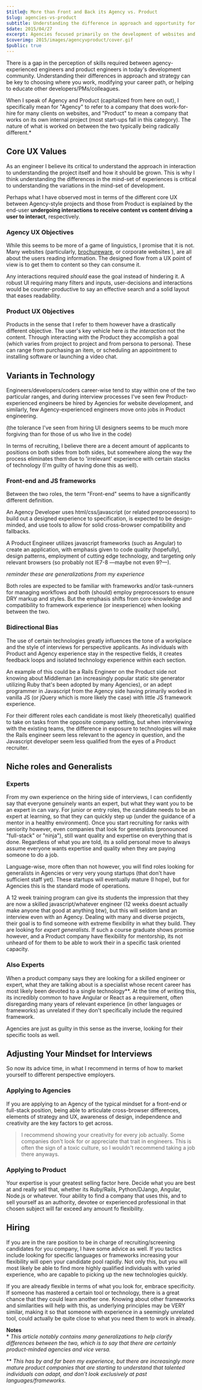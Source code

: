 ```yaml
---
$title@: More than Front and Back its Agency vs. Product
$slug: agencies-vs-product
subtitle: Understanding the difference in approach and opportunity for engineers and developers across Agency and Product settings.
$date: 2015/04/27
excerpt: Agencies focused primarily on the development of websites and companies that revolve around the creation of an application or product think they are as different as night and day, but the overlap of skills and roles of engineers is more complex and interwoven than that.
$coverimg: 2015/images/agencyvproduct/cover.gif
$public: true
---
```


There is a gap in the perception of skills required between agency-experienced engineers and product engineers in today's development community. Understanding their differences in approach and strategy can be key to choosing where you work, modifying your career path, or helping to educate other developers/PMs/colleagues.

When I speak of Agency and Product (capitalized from here on out), I specifically mean for "Agency" to refer to a company that does work-for-hire for many clients on websites, and "Product" to mean a company that works on its own internal project (most start-ups fall in this category). The nature of what is worked on between the two typically being radically different.*


## Core UX Values
As an engineer I believe its critical to understand the approach in interaction to understanding the project itself and how it should be grown. This is why I think understanding the differences in the mind-set of experiences is critical to understanding the variations in the mind-set of development.

Perhaps what I have observed most in terms of the different core UX between Agency-style projects and those from Product is explained by the end-user **undergoing interactions to receive content vs content driving a user to interact**, respectively.

### Agency UX Objectives
While this seems to be more of a game of linguistics, I promise that it is not. Many websites (particularly, [brochureware](http://en.wiktionary.org/wiki/brochureware), or corporate websites ), are all about the users reading information. The designed flow from a UX point of view is to get them to content so they can consume it.

Any interactions required *should* ease the goal instead of hindering it. A robust UI requiring many filters and inputs, user-decisions and interactions would be counter-productive to say an effective search and a solid layout that eases readability.

### Product UX Objectives

Products in the sense that I refer to them however have a drastically different objective. The user's key vehicle here *is the interaction*  not the content. Through interacting with the Product they accomplish a goal (which varies from project to project and from persona to persona). These can range from purchasing an item, or scheduling an appointment to installing software or launching a video chat.

## Variants in Technology

Engineers/developers/coders career-wise tend to stay within one of the two particular ranges, and during interview processes I've seen few Product-experienced engineers be hired by Agencies for website development, and similarly, few Agency-experienced engineers move onto jobs in Product engineering.

(the tolerance I've seen from hiring UI designers seems to be much more forgiving than for those of us who live in the code)

In terms of recruiting, I believe there are a decent amount of applicants to positions on both sides from both sides, but somewhere along the way the process eliminates them due to 'irrelevant' experience with certain stacks of technology (I'm guilty of having done this as well).

### Front-end and JS frameworks

Between the two roles, the term "Front-end" seems to have a significantly different definition.

An Agency Developer uses html/css/javascript (or related preprocessors) to build out a designed experience to specification, is expected to be design-minded, and use tools to allow for solid cross-browser compatibility and fallbacks.

A Product Engineer utilizes javascript frameworks (such as Angular) to create an application, with emphasis given to code quality (hopefully), design patterns, employment of cutting edge technology, and targeting only relevant browsers (so probably not IE7-8 —maybe not even 9?—).

*reminder these are generalizations from my experience*

Both roles are expected to be familiar with frameworks and/or task-runners for managing workflows and both (should) employ preprocessors to ensure DRY markup and styles. But the emphasis shifts from core-knowledge and compatibility to framework experience (or inexperience) when looking between the two.

### Bidirectional Bias

The use of certain technologies greatly influences the tone of a workplace and the style of interviews for perspective applicants. As individuals with Product and Agency experience stay in the respective fields, it creates feedback loops and isolated technology experience within each section.

An example of this could be a Rails Engineer on the Product side not knowing about Middleman (an increasingly popular static site generator utilizing Ruby that's been adopted by many Agencies), or an adept programmer in Javascript from the Agency side having primarily worked in vanilla JS (or jQuery which is more likely the case) with little JS framework experience.

For their different roles each candidate is most likely (theoretically) qualified to take on tasks from the opposite company setting, but when interviewing with the existing teams, the difference in exposure to technologies will make the Rails engineer seem less relevant to the agency in question, and the Javascript developer seem less qualified from the eyes of a Product recruiter.

## Niche roles and Generalists

### Experts

From my own experience on the hiring side of interviews, I can confidently say that everyone genuinely wants an expert, but what they want you to be an expert in can vary. For junior or entry roles, the candidate needs to be an expert at learning, so that they can quickly step up (under the guidance of a mentor in a healthy environment). Once you start recruiting for ranks with seniority however, even companies that look for generalists (pronounced "full-stack" or "ninja"), still want quality and expertise on everything that is done. Regardless of what you are told, its a solid personal move to always assume everyone wants expertise and quality when they are paying someone to do a job.

Language-wise, more often than not however, you will find roles looking for generalists in Agencies or very very young startups (that don't have sufficient staff yet). These startups will eventually mature (I hope), but for Agencies this is the standard mode of operations.

A 12 week training program can give its students the impression that they are now a skilled javascript/whatever engineer (12 weeks doesnt actually make anyone that good at anything btw), but this will seldom land an interview even with an Agency. Dealing with many and diverse projects, their goal is to find someone with extreme flexibility in what they build. They are looking for *expert generalists*. If such a course graduate shows promise however, and a Product company have flexibility for mentorship, its not unheard of for them to be able to work their in a specific task oriented capacity.

### Also Experts

When a product company says they are looking for a skilled engineer or expert, what they are talking about is a specialist whose recent career has most likely been devoted to a single technology**. At the time of writing this, its incredibly common to have Angular or React as a requirement, often disregarding many years of relevant experience (in other languages or frameworks) as unrelated if they don't specifically include the required framework.

Agencies are just as guilty in this sense as the inverse, looking for their specific tools as well.

## Adjusting Your Mindset for Interviews

So now its advice time, in what I recommend in terms of how to market yourself to different perspective employers.

### Applying to Agencies
If you are applying to an Agency of the typical mindset for a front-end or full-stack position, being able to articulate cross-browser differences, elements of strategy and UX, awareness of design, independence and creativity are the key factors to get across.

> I recommend showing your creativity for every job actually. Some companies don't look for or appreciate that trait in engineers. This is often the sign of a toxic culture, so I wouldn't recommend taking a job there anyways.

### Applying to Product
Your expertise is your greatest selling factor here. Decide what you are best at and really sell that, whether its Ruby/Rails, Python/DJango, Angular, Node.js or whatever. Your ability to find a company that uses this, and to sell yourself as an authority, devotee or experienced professional in that chosen subject will far exceed any amount fo flexibility.

## Hiring
If you are in the rare position to be in charge of recruiting/screening candidates for you company, I have some advice as well. If you tactics include looking for specific languages or frameworks increasing your flexibility will open your candidate pool rapidly. Not only this, but you will most likely be able to find more highly qualified individuals with varied experience, who are capable to picking up the new technologies quickly.

If you are already flexible in terms of what you look for, embrace specificity. If someone has mastered a certain tool or technology, there is a great chance that they could learn another one. Knowing about other frameworks and similarities will help with this, as underlying principles may be VERY similar, making it so that someone with experience in a seemingly unrelated tool, could actually be quite close to what you need them to work in already.


**Notes**  
<span>* </span>  *This article notably contains many generalizations to help clarify differences between the two, which is to say that there are certainly product-minded agencies and vice versa.*

<span>** </span>  *This has by and far been my experience, but there are increasingly more mature product companies that are starting to understand that talented individuals can adapt, and don't look exclusively at past languages/frameworks.*
